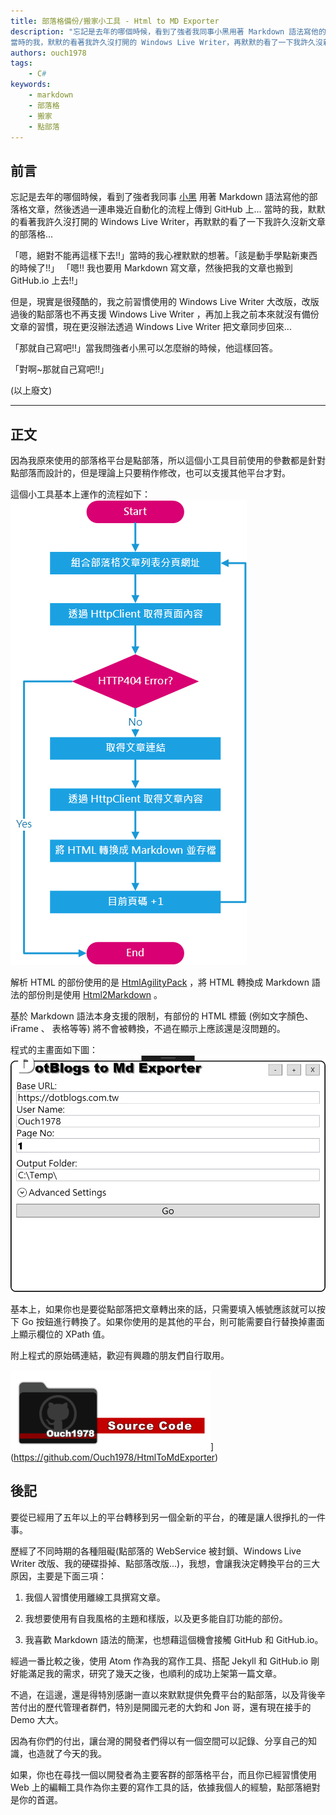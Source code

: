 ```yaml
---
title: 部落格備份/搬家小工具 - Html to MD Exporter
description: "忘記是去年的哪個時候，看到了強者我同事小黑用著 Markdown 語法寫他的部落格文章，然後透過一連串幾近自動化的流程上傳到 GitHub 上...
當時的我，默默的看著我許久沒打開的 Windows Live Writer，再默默的看了一下我許久沒新文章的部落格..."
authors: ouch1978
tags: 
    - C#
keywords: 
    - markdown
    - 部落格
    - 搬家
    - 點部落
---
```


## 前言

[blackie1019]: https://github.com/blackie1019 "Blackie - 強者我同事"

忘記是去年的哪個時候，看到了強者我同事 [小黑][blackie1019] 用著 Markdown 語法寫他的部落格文章，然後透過一連串幾近自動化的流程上傳到 GitHub 上...
當時的我，默默的看著我許久沒打開的 Windows Live Writer，再默默的看了一下我許久沒新文章的部落格...

<!--truncate-->

「嗯，絕對不能再這樣下去!!」當時的我心裡默默的想著。「該是動手學點新東西的時候了!!」
「嗯!! 我也要用 Markdown 寫文章，然後把我的文章也搬到 GitHub.io 上去!!」

但是，現實是很殘酷的，我之前習慣使用的 Windows Live Writer 大改版，改版過後的點部落也不再支援 Windows Live Writer ，再加上我之前本來就沒有備份文章的習慣，現在更沒辦法透過 Windows Live Writer 把文章同步回來...

「那就自己寫吧!!」當我問強者小黑可以怎麼辦的時候，他這樣回答。

「對啊~那就自己寫吧!!」

(以上廢文)

---

## 正文

因為我原來使用的部落格平台是點部落，所以這個小工具目前使用的參數都是針對點部落而設計的，但是理論上只要稍作修改，也可以支援其他平台才對。

這個小工具基本上運作的流程如下：
![HtmlToMdExporter 運作流程](01-flow-of-htm-to-md-exporter.png "HtmlToMdExporter 運作流程")

[htmlagilitypack]: https://www.nuget.org/packages/HtmlAgilityPack/ "HtmlAgilityPack"
[html2markdown]: https://www.nuget.org/packages/Html2Markdown/ "Html2Markdown"

解析 HTML 的部份使用的是 [HtmlAgilityPack][htmlagilitypack] ，將 HTML 轉換成 Markdown 語法的部份則是使用 [Html2Markdown][html2markdown] 。

基於 Markdown 語法本身支援的限制，有部份的 HTML 標籤 (例如文字顏色、 iFrame 、 表格等等) 將不會被轉換，不過在顯示上應該還是沒問題的。

程式的主畫面如下圖：
![HtmlToMdExporter 主畫面](02-main-window-of-html-to-md-exporter.png "HtmlToMdExporter 主畫面")

基本上，如果你也是要從點部落把文章轉出來的話，只需要填入帳號應該就可以按下 Go 按鈕進行轉換了。如果你使用的是其他的平台，則可能需要自行替換掉畫面上顯示欄位的 XPath 值。

附上程式的原始碼連結，歡迎有興趣的朋友們自行取用。

![HtmlToMdExporter](/img/source-code.png)](https://github.com/Ouch1978/HtmlToMdExporter)

## 後記

要從已經用了五年以上的平台轉移到另一個全新的平台，的確是讓人很掙扎的一件事。

歷經了不同時期的各種阻礙(點部落的 WebService 被封鎖、Windows Live Writer 改版、我的硬碟掛掉、點部落改版...)，我想，會讓我決定轉換平台的三大原因，主要是下面三項：

1. 我個人習慣使用離線工具撰寫文章。

2. 我想要使用有自我風格的主題和樣版，以及更多能自訂功能的部份。

3. 我喜歡 Markdown 語法的簡潔，也想藉這個機會接觸 GitHub 和 GitHub.io。

經過一番比較之後，使用 Atom 作為我的寫作工具、搭配 Jekyll 和 GitHub.io 剛好能滿足我的需求，研究了幾天之後，也順利的成功上架第一篇文章。

不過，在這邊，還是得特別感謝一直以來默默提供免費平台的點部落，以及背後辛苦付出的歷代管理者群們，特別是開國元老的大鈞和 Jon 哥，還有現在接手的 Demo 大大。

因為有你們的付出，讓台灣的開發者們得以有一個空間可以記錄、分享自己的知識，也造就了今天的我。

如果，你也在尋找一個以開發者為主要客群的部落格平台，而且你已經習慣使用 Web 上的編輯工具作為你主要的寫作工具的話，依據我個人的經驗，點部落絕對是你的首選。
